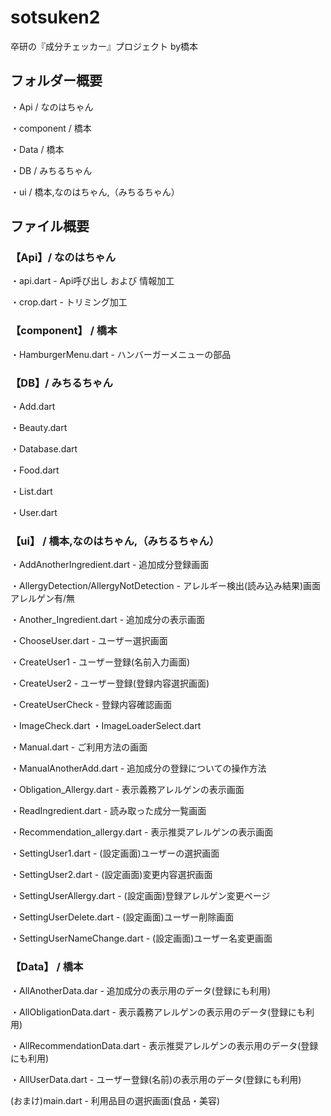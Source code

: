 # sotsuken2

卒研の『成分チェッカー』プロジェクト  by橋本

## フォルダー概要 
・Api / なのはちゃん

・component / 橋本

・Data / 橋本

・DB / みちるちゃん

・ui / 橋本,なのはちゃん,（みちるちゃん）


## ファイル概要
### 【Api】/ なのはちゃん

・api.dart - Api呼び出し および 情報加工

・crop.dart - トリミング加工

### 【component】 / 橋本

・HamburgerMenu.dart - ハンバーガーメニューの部品

### 【DB】/ みちるちゃん

・Add.dart

・Beauty.dart

・Database.dart

・Food.dart

・List.dart

・User.dart

### 【ui】 / 橋本,なのはちゃん,（みちるちゃん）

・AddAnotherIngredient.dart - 追加成分登録画面

・AllergyDetection/AllergyNotDetection - アレルギー検出(読み込み結果)画面   アレルゲン有/無

・Another_Ingredient.dart - 追加成分の表示画面

・ChooseUser.dart - ユーザー選択画面

・CreateUser1 - ユーザー登録(名前入力画面)

・CreateUser2 - ユーザー登録(登録内容選択画面)

・CreateUserCheck - 登録内容確認画面

・ImageCheck.dart
・ImageLoaderSelect.dart

・Manual.dart - ご利用方法の画面

・ManualAnotherAdd.dart - 追加成分の登録についての操作方法

・Obligation_Allergy.dart - 表示義務アレルゲンの表示画面

・ReadIngredient.dart - 読み取った成分一覧画面

・Recommendation_allergy.dart - 表示推奨アレルゲンの表示画面

・SettingUser1.dart - (設定画面)ユーザーの選択画面

・SettingUser2.dart - (設定画面)変更内容選択画面

・SettingUserAllergy.dart - (設定画面)登録アレルゲン変更ページ

・SettingUserDelete.dart - (設定画面)ユーザー削除画面

・SettingUserNameChange.dart - (設定画面)ユーザー名変更画面


### 【Data】 / 橋本

・AllAnotherData.dar - 追加成分の表示用のデータ(登録にも利用)

・AllObligationData.dart - 表示義務アレルゲンの表示用のデータ(登録にも利用)

・AllRecommendationData.dart - 表示推奨アレルゲンの表示用のデータ(登録にも利用)

・AllUserData.dart - ユーザー登録(名前)の表示用のデータ(登録にも利用)


(おまけ)main.dart - 利用品目の選択画面(食品・美容)